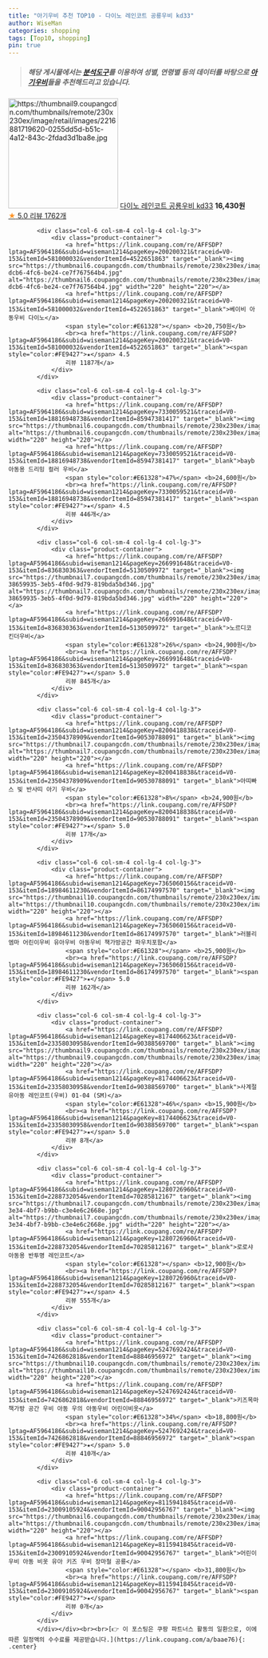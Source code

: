 ```yaml
---
title: "아기우비 추천 TOP10 - 다이노 레인코트 공룡우비 kd33"
author: WiseMan
categories: shopping
tags: [Top10, shopping]
pin: true
---
```


> ##### 해당 게시물에서는 [**분석도구**](https://itemscout.io/)를 이용하여 **성별**, **연령별** 등의 데이터를 바탕으로 [**아기우비**](https://link.coupang.com/a/baae76)들을 추천해드리고 있습니다.
<div class="container"><div class="row">
            <div class="col-6 col-sm-4 col-lg-4 col-lg-3">
                <div class="product-container">
                    <a href="https://link.coupang.com/re/AFFSDP?lptag=AF5964186&subid=wiseman1214&pageKey=1272514145&traceid=V0-153&itemId=2277497775&vendorItemId=70274650038" target="_blank"><img src="https://thumbnail9.coupangcdn.com/thumbnails/remote/230x230ex/image/retail/images/2216881719620-0255dd5d-b51c-4a12-843c-2fdad3d1ba8e.jpg" alt="https://thumbnail9.coupangcdn.com/thumbnails/remote/230x230ex/image/retail/images/2216881719620-0255dd5d-b51c-4a12-843c-2fdad3d1ba8e.jpg" width="220" height="220"></a>
                    <a href="https://link.coupang.com/re/AFFSDP?lptag=AF5964186&subid=wiseman1214&pageKey=1272514145&traceid=V0-153&itemId=2277497775&vendorItemId=70274650038" target="_blank">다이노 레인코트 공룡우비 kd33</a>
                    <span style="color:#E61328"></span> <b>16,430원</b>
                    <br><a href="https://link.coupang.com/re/AFFSDP?lptag=AF5964186&subid=wiseman1214&pageKey=1272514145&traceid=V0-153&itemId=2277497775&vendorItemId=70274650038" target="_blank"><span style="color:#FE9427">★</span> 5.0
                    리뷰 1762개</a>
                </div>
            </div>
            
            <div class="col-6 col-sm-4 col-lg-4 col-lg-3">
                <div class="product-container">
                    <a href="https://link.coupang.com/re/AFFSDP?lptag=AF5964186&subid=wiseman1214&pageKey=200200321&traceid=V0-153&itemId=581000032&vendorItemId=4522651863" target="_blank"><img src="https://thumbnail6.coupangcdn.com/thumbnails/remote/230x230ex/image/retail/images/2019/03/19/19/4/8e3cce4e-dcb6-4fc6-be24-ce7f767564b4.jpg" alt="https://thumbnail6.coupangcdn.com/thumbnails/remote/230x230ex/image/retail/images/2019/03/19/19/4/8e3cce4e-dcb6-4fc6-be24-ce7f767564b4.jpg" width="220" height="220"></a>
                    <a href="https://link.coupang.com/re/AFFSDP?lptag=AF5964186&subid=wiseman1214&pageKey=200200321&traceid=V0-153&itemId=581000032&vendorItemId=4522651863" target="_blank">베이비 아동우비 다이노</a>
                    <span style="color:#E61328"></span> <b>20,750원</b>
                    <br><a href="https://link.coupang.com/re/AFFSDP?lptag=AF5964186&subid=wiseman1214&pageKey=200200321&traceid=V0-153&itemId=581000032&vendorItemId=4522651863" target="_blank"><span style="color:#FE9427">★</span> 4.5
                    리뷰 1187개</a>
                </div>
            </div>
            
            <div class="col-6 col-sm-4 col-lg-4 col-lg-3">
                <div class="product-container">
                    <a href="https://link.coupang.com/re/AFFSDP?lptag=AF5964186&subid=wiseman1214&pageKey=7330059521&traceid=V0-153&itemId=18816948738&vendorItemId=85947381417" target="_blank"><img src="https://thumbnail6.coupangcdn.com/thumbnails/remote/230x230ex/image/rs_quotation_api/5ncrmyd7/2baa7d18b999408eb480dc3b5ac607a6.jpg" alt="https://thumbnail6.coupangcdn.com/thumbnails/remote/230x230ex/image/rs_quotation_api/5ncrmyd7/2baa7d18b999408eb480dc3b5ac607a6.jpg" width="220" height="220"></a>
                    <a href="https://link.coupang.com/re/AFFSDP?lptag=AF5964186&subid=wiseman1214&pageKey=7330059521&traceid=V0-153&itemId=18816948738&vendorItemId=85947381417" target="_blank">bayb 아동용 드리밍 컬러 우비</a>
                    <span style="color:#E61328">47%</span> <b>24,600원</b>
                    <br><a href="https://link.coupang.com/re/AFFSDP?lptag=AF5964186&subid=wiseman1214&pageKey=7330059521&traceid=V0-153&itemId=18816948738&vendorItemId=85947381417" target="_blank"><span style="color:#FE9427">★</span> 4.5
                    리뷰 446개</a>
                </div>
            </div>
            
            <div class="col-6 col-sm-4 col-lg-4 col-lg-3">
                <div class="product-container">
                    <a href="https://link.coupang.com/re/AFFSDP?lptag=AF5964186&subid=wiseman1214&pageKey=266991648&traceid=V0-153&itemId=836830363&vendorItemId=5130509972" target="_blank"><img src="https://thumbnail7.coupangcdn.com/thumbnails/remote/230x230ex/image/retail/images/194255927916679-38659935-3eb5-4f0d-9d79-819bda5bd346.jpg" alt="https://thumbnail7.coupangcdn.com/thumbnails/remote/230x230ex/image/retail/images/194255927916679-38659935-3eb5-4f0d-9d79-819bda5bd346.jpg" width="220" height="220"></a>
                    <a href="https://link.coupang.com/re/AFFSDP?lptag=AF5964186&subid=wiseman1214&pageKey=266991648&traceid=V0-153&itemId=836830363&vendorItemId=5130509972" target="_blank">노르디코 킨더우비</a>
                    <span style="color:#E61328">26%</span> <b>24,900원</b>
                    <br><a href="https://link.coupang.com/re/AFFSDP?lptag=AF5964186&subid=wiseman1214&pageKey=266991648&traceid=V0-153&itemId=836830363&vendorItemId=5130509972" target="_blank"><span style="color:#FE9427">★</span> 5.0
                    리뷰 845개</a>
                </div>
            </div>
            
            <div class="col-6 col-sm-4 col-lg-4 col-lg-3">
                <div class="product-container">
                    <a href="https://link.coupang.com/re/AFFSDP?lptag=AF5964186&subid=wiseman1214&pageKey=8200418838&traceid=V0-153&itemId=23504378909&vendorItemId=90530788091" target="_blank"><img src="https://thumbnail7.coupangcdn.com/thumbnails/remote/230x230ex/image/vendor_inventory/2add/272185fbda44067392ad3396efe16dd1c784d97ac1925d23f3c3aa800ddf.jpg" alt="https://thumbnail7.coupangcdn.com/thumbnails/remote/230x230ex/image/vendor_inventory/2add/272185fbda44067392ad3396efe16dd1c784d97ac1925d23f3c3aa800ddf.jpg" width="220" height="220"></a>
                    <a href="https://link.coupang.com/re/AFFSDP?lptag=AF5964186&subid=wiseman1214&pageKey=8200418838&traceid=V0-153&itemId=23504378909&vendorItemId=90530788091" target="_blank">아띠빠스 빛 반사띠 아기 우비</a>
                    <span style="color:#E61328">8%</span> <b>24,900원</b>
                    <br><a href="https://link.coupang.com/re/AFFSDP?lptag=AF5964186&subid=wiseman1214&pageKey=8200418838&traceid=V0-153&itemId=23504378909&vendorItemId=90530788091" target="_blank"><span style="color:#FE9427">★</span> 5.0
                    리뷰 17개</a>
                </div>
            </div>
            
            <div class="col-6 col-sm-4 col-lg-4 col-lg-3">
                <div class="product-container">
                    <a href="https://link.coupang.com/re/AFFSDP?lptag=AF5964186&subid=wiseman1214&pageKey=7365060156&traceid=V0-153&itemId=18984611230&vendorItemId=86174997570" target="_blank"><img src="https://thumbnail10.coupangcdn.com/thumbnails/remote/230x230ex/image/vendor_inventory/1dd7/1aee2aa66cf7e504e311f1718cae8df201ddf92bd50fc985119094f58b4e.jpg" alt="https://thumbnail10.coupangcdn.com/thumbnails/remote/230x230ex/image/vendor_inventory/1dd7/1aee2aa66cf7e504e311f1718cae8df201ddf92bd50fc985119094f58b4e.jpg" width="220" height="220"></a>
                    <a href="https://link.coupang.com/re/AFFSDP?lptag=AF5964186&subid=wiseman1214&pageKey=7365060156&traceid=V0-153&itemId=18984611230&vendorItemId=86174997570" target="_blank">러블리엠마 어린이우비 유아우비 아동우비 책가방공간 파우치포함</a>
                    <span style="color:#E61328"></span> <b>25,900원</b>
                    <br><a href="https://link.coupang.com/re/AFFSDP?lptag=AF5964186&subid=wiseman1214&pageKey=7365060156&traceid=V0-153&itemId=18984611230&vendorItemId=86174997570" target="_blank"><span style="color:#FE9427">★</span> 5.0
                    리뷰 162개</a>
                </div>
            </div>
            
            <div class="col-6 col-sm-4 col-lg-4 col-lg-3">
                <div class="product-container">
                    <a href="https://link.coupang.com/re/AFFSDP?lptag=AF5964186&subid=wiseman1214&pageKey=8174406623&traceid=V0-153&itemId=23358030958&vendorItemId=90388569700" target="_blank"><img src="https://thumbnail9.coupangcdn.com/thumbnails/remote/230x230ex/image/vendor_inventory/7041/733114ff83e110911737f34ed2639f756dc1e6ebca19fe08d8714e72650f.jpg" alt="https://thumbnail9.coupangcdn.com/thumbnails/remote/230x230ex/image/vendor_inventory/7041/733114ff83e110911737f34ed2639f756dc1e6ebca19fe08d8714e72650f.jpg" width="220" height="220"></a>
                    <a href="https://link.coupang.com/re/AFFSDP?lptag=AF5964186&subid=wiseman1214&pageKey=8174406623&traceid=V0-153&itemId=23358030958&vendorItemId=90388569700" target="_blank">사계절 유아동 레인코트(우비) 01-04 (SM)</a>
                    <span style="color:#E61328">46%</span> <b>15,900원</b>
                    <br><a href="https://link.coupang.com/re/AFFSDP?lptag=AF5964186&subid=wiseman1214&pageKey=8174406623&traceid=V0-153&itemId=23358030958&vendorItemId=90388569700" target="_blank"><span style="color:#FE9427">★</span> 5.0
                    리뷰 8개</a>
                </div>
            </div>
            
            <div class="col-6 col-sm-4 col-lg-4 col-lg-3">
                <div class="product-container">
                    <a href="https://link.coupang.com/re/AFFSDP?lptag=AF5964186&subid=wiseman1214&pageKey=1280726960&traceid=V0-153&itemId=2288732054&vendorItemId=70285812167" target="_blank"><img src="https://thumbnail7.coupangcdn.com/thumbnails/remote/230x230ex/image/retail/images/2020/02/17/15/2/92b7329c-3e34-4bf7-b9bb-c3e4e6c2668e.jpg" alt="https://thumbnail7.coupangcdn.com/thumbnails/remote/230x230ex/image/retail/images/2020/02/17/15/2/92b7329c-3e34-4bf7-b9bb-c3e4e6c2668e.jpg" width="220" height="220"></a>
                    <a href="https://link.coupang.com/re/AFFSDP?lptag=AF5964186&subid=wiseman1214&pageKey=1280726960&traceid=V0-153&itemId=2288732054&vendorItemId=70285812167" target="_blank">로로샤 아동용 반투명 레인코트</a>
                    <span style="color:#E61328"></span> <b>12,900원</b>
                    <br><a href="https://link.coupang.com/re/AFFSDP?lptag=AF5964186&subid=wiseman1214&pageKey=1280726960&traceid=V0-153&itemId=2288732054&vendorItemId=70285812167" target="_blank"><span style="color:#FE9427">★</span> 4.5
                    리뷰 555개</a>
                </div>
            </div>
            
            <div class="col-6 col-sm-4 col-lg-4 col-lg-3">
                <div class="product-container">
                    <a href="https://link.coupang.com/re/AFFSDP?lptag=AF5964186&subid=wiseman1214&pageKey=5247692424&traceid=V0-153&itemId=7426862818&vendorItemId=88846956972" target="_blank"><img src="https://thumbnail10.coupangcdn.com/thumbnails/remote/230x230ex/image/vendor_inventory/88d8/030a36aa8cfa234e592e38de1f749c64c4f88bd33d02ed7c40d4b13f1c2a.jpg" alt="https://thumbnail10.coupangcdn.com/thumbnails/remote/230x230ex/image/vendor_inventory/88d8/030a36aa8cfa234e592e38de1f749c64c4f88bd33d02ed7c40d4b13f1c2a.jpg" width="220" height="220"></a>
                    <a href="https://link.coupang.com/re/AFFSDP?lptag=AF5964186&subid=wiseman1214&pageKey=5247692424&traceid=V0-153&itemId=7426862818&vendorItemId=88846956972" target="_blank">키즈목마 책가방 공간 우비 아동 우의 아동우비 어린이비옷</a>
                    <span style="color:#E61328">34%</span> <b>18,800원</b>
                    <br><a href="https://link.coupang.com/re/AFFSDP?lptag=AF5964186&subid=wiseman1214&pageKey=5247692424&traceid=V0-153&itemId=7426862818&vendorItemId=88846956972" target="_blank"><span style="color:#FE9427">★</span> 5.0
                    리뷰 410개</a>
                </div>
            </div>
            
            <div class="col-6 col-sm-4 col-lg-4 col-lg-3">
                <div class="product-container">
                    <a href="https://link.coupang.com/re/AFFSDP?lptag=AF5964186&subid=wiseman1214&pageKey=8115941845&traceid=V0-153&itemId=23009105924&vendorItemId=90042956767" target="_blank"><img src="https://thumbnail6.coupangcdn.com/thumbnails/remote/230x230ex/image/vendor_inventory/93b6/a3b3f019d2d39412d301260d83cb0db9b2225749935b6ee68aea20bad524.jpg" alt="https://thumbnail6.coupangcdn.com/thumbnails/remote/230x230ex/image/vendor_inventory/93b6/a3b3f019d2d39412d301260d83cb0db9b2225749935b6ee68aea20bad524.jpg" width="220" height="220"></a>
                    <a href="https://link.coupang.com/re/AFFSDP?lptag=AF5964186&subid=wiseman1214&pageKey=8115941845&traceid=V0-153&itemId=23009105924&vendorItemId=90042956767" target="_blank">어린이우비 아동 비옷 유아 키즈 우비 장마철 공룡</a>
                    <span style="color:#E61328"></span> <b>31,800원</b>
                    <br><a href="https://link.coupang.com/re/AFFSDP?lptag=AF5964186&subid=wiseman1214&pageKey=8115941845&traceid=V0-153&itemId=23009105924&vendorItemId=90042956767" target="_blank"><span style="color:#FE9427">★</span> 
                    리뷰 0개</a>
                </div>
            </div>
            </div></div><br><br>[👉 이 포스팅은 쿠팡 파트너스 활동의 일환으로, 이에 따른 일정액의 수수료를 제공받습니다.](https://link.coupang.com/a/baae76){: .center}